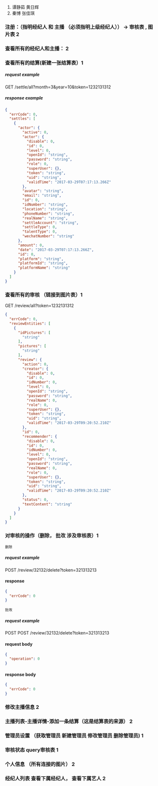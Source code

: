 1. 谭静茹 黄日辉
2. 秦博 张佳琪


### 注册：（指明经纪人  和  主播  （必须指明上级经纪人）） -> 审核表 , 图片表 2
 
### 查看所有的经纪人和主播： 2

### 查看所有的结算(新建一张结算表）1

##### request example 
GET   /settle/all?month=3&year=10&token=1232131312

##### response example

```json
{
  "errCode": 0,
  "settles": [
    {
      "actor": {
        "active": 0,
        "actor": {
          "disable": 0,
          "id": 0,
          "level": 0,
          "openId": "string",
          "password": "string",
          "role": 0,
          "superUser": {},
          "token": "string",
          "uid": "string",
          "validTime": "2017-03-29T07:17:13.266Z"
        },
        "avatar": "string",
        "email": "string",
        "id": 0,
        "idNumber": "string",
        "location": "string",
        "phoneNumber": "string",
        "realName": "string",
        "settleAccount": "string",
        "settleType": 0,
        "talentType": 0,
        "wechatNumber": "string"
      },
      "amount": 0,
      "date": "2017-03-29T07:17:13.266Z",
      "id": 0,
      "platform": "string",
      "platformId": "string",
      "platformName": "string"
    }
  ]
}

```

### 查看所有的审核 （链接到图片表）1 

GET   /review/all?token=1232131312

```json
{
  "errCode": 0,
  "reviewEntities": [
    {
      "idPictures": [
        "string"
      ],
      "pictures": [
        "string"
      ],
      "review": {
        "action": 0,
        "creator": {
          "disable": 0,
          "id": 0,
          "idNumber": 0,
          "level": 0,
          "openId": "string",
          "password": "string",
          "realName": 0,
          "role": 0,
          "superUser": {},
          "token": "string",
          "uid": "string",
          "validTime": "2017-03-29T09:20:52.210Z"
        },
        "id": 0,
        "recommender": {
          "disable": 0,
          "id": 0,
          "idNumber": 0,
          "level": 0,
          "openId": "string",
          "password": "string",
          "realName": 0,
          "role": 0,
          "superUser": {},
          "token": "string",
          "uid": "string",
          "validTime": "2017-03-29T09:20:52.210Z"
        },
        "status": 0,
        "textContent": "string"
      }
    }
  ]
}
```


### 对审核的操作（删除， 批改  涉及审核表）1 

`删除`
##### request example 
POST /review/32132/delete?token=321313213


#### response
```json
{
  "errCode": 0
}
```

`批改`
##### request example 
POST POST /review/32132/delete?token=321313213

#### request body
```json
{
  "operation": 0
}
```

#### response body
```json
{
  "errCode": 0
}
```


### 修改主播信息 2

### 主播列表-主播详情-添加一条结算（这是结算表的来源） 2

### 管理员设置 （获取管理员  新建管理员 修改管理员 删除管理员)   1

### 审核状态 query审核表   1

### 个人信息 （所有连接的图片）            2

### 经纪人列表 查看下属经纪人， 查看下属艺人       2
